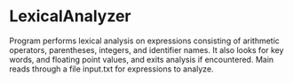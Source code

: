 # LexicalAnalyzer
Program performs lexical analysis on expressions consisting of arithmetic operators, parentheses, integers, and identifier names. It also looks for key words, and floating point values, and exits analysis if encountered. Main reads through a file input.txt for expressions to analyze.
